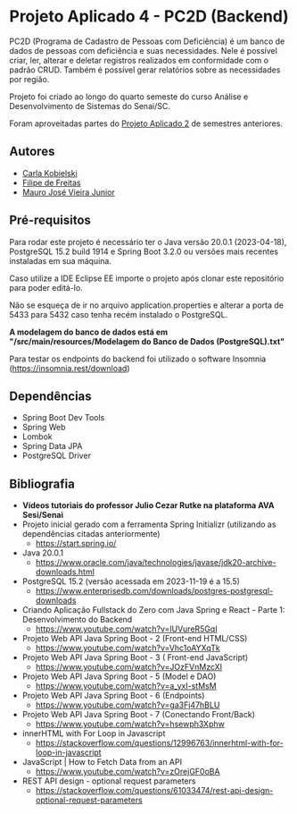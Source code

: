 # Projeto Aplicado 4 - PC2D (Backend)
PC2D (Programa de Cadastro de Pessoas com Deficiência) é um banco de dados de pessoas com deficiência e suas necessidades.
Nele é possível criar, ler, alterar e deletar registros realizados em conformidade com o padrão CRUD. Também é possível
gerar relatórios sobre as necessidades por região.

Projeto foi criado ao longo do quarto semeste do curso Análise e Desenvolvimento de Sistemas do Senai/SC.

Foram aproveitadas partes do [Projeto Aplicado 2](https://github.com/MauroJoseVieiraJr/Projeto-Final)</a> de semestres anteriores.

## Autores
- [Carla Kobielski](https://github.com/CarlaKobielski)
- [Filipe de Freitas](https://github.com/Filipedefreitas)
- [Mauro José Vieira Junior](https://github.com/MauroJoseVieiraJr)

## Pré-requisitos
Para rodar este projeto é necessário ter o Java versão 20.0.1 (2023-04-18), PostgreSQL 15.2 build 1914 e Spring Boot 3.2.0 ou versões mais recentes instaladas em sua máquina.

Caso utilize a IDE Eclipse EE importe o projeto após clonar este repositório para poder editá-lo.

Não se esqueça de ir no arquivo application.properties e alterar a porta de 5433 para 5432 caso tenha recém instalado o PostgreSQL.

**A modelagem do banco de dados está em "/src/main/resources/Modelagem do Banco de Dados (PostgreSQL).txt"**

Para testar os endpoints do backend foi utilizado o software Insomnia (https://insomnia.rest/download)

## Dependências
- Spring Boot Dev Tools
- Spring Web
- Lombok
- Spring Data JPA
- PostgreSQL Driver

## Bibliografia
- **Vídeos tutoriais do professor Julio Cezar Rutke na plataforma AVA Sesi/Senai**
- Projeto inicial gerado com a ferramenta Spring Initializr (utilizando as dependências citadas anteriormente)
	- https://start.spring.io/
- Java 20.0.1
	- https://www.oracle.com/java/technologies/javase/jdk20-archive-downloads.html
- PostgreSQL 15.2 (versão acessada em 2023-11-19 é a 15.5)
	- https://www.enterprisedb.com/downloads/postgres-postgresql-downloads
- Criando Aplicação Fullstack do Zero com Java Spring e React - Parte 1: Desenvolvimento do Backend
	- https://www.youtube.com/watch?v=lUVureR5GqI
- Projeto Web API Java Spring Boot - 2 (Front-end HTML/CSS)
	- https://www.youtube.com/watch?v=Vhc1oAYXqTk
- Projeto Web API Java Spring Boot - 3 ( Front-end JavaScript)
	- https://www.youtube.com/watch?v=JOzFVnMzcXI
- Projeto Web API Java Spring Boot - 5 (Model e DAO)
	- https://www.youtube.com/watch?v=a_yxI-stMsM
- Projeto Web API Java Spring Boot - 6 (Endpoints)
	- https://www.youtube.com/watch?v=ga3Fj47hBLU
- Projeto Web API Java Spring Boot - 7 (Conectando Front/Back)
	- https://www.youtube.com/watch?v=hsewph3Xphw
- innerHTML with For Loop in Javascript
	- https://stackoverflow.com/questions/12996763/innerhtml-with-for-loop-in-javascript
- JavaScript | How to Fetch Data from an API
	- https://www.youtube.com/watch?v=zOrejGF0oBA
- REST API design - optional request parameters
	- https://stackoverflow.com/questions/61033474/rest-api-design-optional-request-parameters